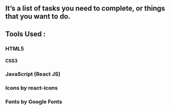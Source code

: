 ## It’s a list of tasks you need to complete, or things that you want to do. 


## Tools Used :
### HTML5
#### CSS3
### JavaScript (React JS)
### Icons by react-icons
### Fonts by Google Fonts

